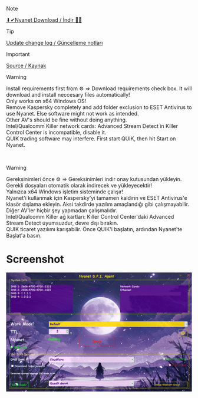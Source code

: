 
<!--# Nyanet
<br> Güncellendi / Updated! 5.12.2024-->
> [!NOTE]
<a href="https://github.com/ny4rlk0/Nyanet/releases/download/Release/Release.zip">⬇✔Nyanet Download / İndir 💾✅</a>


> [!TIP]
<a href="https://github.com/ny4rlk0/Nyanet/releases/tag/Release">Update change log / Güncelleme notları</a>

> [!IMPORTANT]
<a href="https://github.com/ny4rlk0/NyanetSourceCode">Source / Kaynak</a>

> [!WARNING]
> Install requirements first from ⚙️ => Download requirements check box. It will download and install neccesary files automatically! 
> <br>Only works on x64 Windows OS!
> <br>Remove Kaspersky completely and add folder exclusion to ESET Antivirus to use Nyanet. Else software might not work as intended.
> <br>Other AV's should be fine without doing anything.
> <br>Intel/Qualcomm Killer network cards: Advanced Stream Detect in Killer Control Center is incompatible, disable it.
> <br>QUIK trading software may interfere. First start QUIK, then hit Start on Nyanet.
<br>

> [!WARNING]
> Gereksinimleri önce ⚙️ => Gereksinimleri indir onay kutusundan yükleyin. Gerekli dosyaları otomatik olarak indirecek ve yükleyecektir! 
> <br>Yalnızca x64 Windows işletim sisteminde çalışır!
> <br>Nyanet'i kullanmak için Kaspersky'yi tamamen kaldırın ve ESET Antivirus'e klasör dışlama ekleyin. Aksi takdirde yazılım amaçlandığı gibi çalışmayabilir.
> <br>Diğer AV'ler hiçbir şey yapmadan çalışmalıdır.
> <br>Intel/Qualcomm Killer ağ kartları: Killer Control Center'daki Advanced Stream Detect uyumsuzdur, devre dışı bırakın.
> <br>QUIK ticaret yazılımı karışabilir. Önce QUIK'i başlatın, ardından Nyanet'te Başlat'a basın.
# Screenshot
![IMG](https://raw.githubusercontent.com/ny4rlk0/Nyanet/refs/heads/main/8.png)
<!--<p align="center">
    <img src="1.png">
    <img src="2.png">
    <img src="3.png"><br>
    set Use dns over https instead of system settings. in your web browser.
</p><!------>
<!--<br>
<br> Teşekkürler / Thankyou  ValdikSS, basil00
<br>
<br>
<br>
<br>
<br>
<br>
<br>
<br>
<br>
<br>
<br>
<br>
<br>
<br>
<br>
<br>
<br>
<br>
<br>
<br>
<br>
<br>
<br>
<br>
Eğer çalışmıyorsa: [Cloudflare W.A.R.P.](https://developers.cloudflare.com/cloudflare-one/connections/connect-devices/warp/download-warp/) derin paket inceleme yazılımını hız kesintisi ve limit olmadan başarılı bir şekilde atlatıyor. [En azından Türkiye için.] Bu program yerine alternatif olarak onu kullanabilirsiniz.😉✌️
<br>
<br>
Currently [Cloudflare W.A.R.P.](https://developers.cloudflare.com/cloudflare-one/connections/connect-devices/warp/download-warp/) bypasses Deep Packet Inspection entirely. [At the least for Turkey] So you can use that instead of this program.
<br><br>
[⏬İndir Download Cloudflare W.A.R.P. Windows 🪟](https://developers.cloudflare.com/cloudflare-one/connections/connect-devices/warp/download-warp/)
<br>
[⏬İndir Download Cloudflare W.A.R.P. Android 🤖](https://play.google.com/store/apps/details?id=com.cloudflare.onedotonedotonedotone&hl=en_US&pli=1)
<br>
[⏬İndir Download Cloudflare W.A.R.P. IOS 🍎](https://apps.apple.com/us/app/1-1-1-1-faster-internet/id1423538627)
<br>
DPI Unblocker Tool / DNS Poisoning Fix. Unblock any website!
-->
